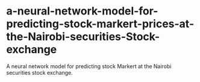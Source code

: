 # a-neural-network-model-for-predicting-stock-markert-prices-at-the-Nairobi-securities-Stock-exchange
A neural network model for predicting stock Markert at the Nairobi securities stock exchange.
